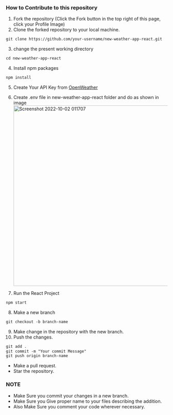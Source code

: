 ### How to Contribute to this repository

1. Fork the repository (Click the Fork button in the top right of this page, click your Profile Image)
2. Clone the forked repository to your local machine.

```markdown
git clone https://github.com/your-username/new-weather-app-react.git
```

3. change the present working directory

```markdown
cd new-weather-app-react
```

4. Install npm packages

```markdown
npm install
```

5. Create Your API Key from <a href= "https://openweathermap.org/">OpenWeather</a>
6. Create .env file in new-weather-app-react folder and do as shown in image
   <img width="563" alt="Screenshot 2022-10-02 011707" src="https://user-images.githubusercontent.com/78149368/193426007-c8d2e98d-6f33-4586-abc4-be883759e37d.png">

7. Run the React Project

```markdown
npm start
```

8. Make a new branch

```markdown
git checkout -b branch-name
```

9. Make change in the repository with the new branch.
10. Push the changes.

```markdown
git add .
git commit -m "Your commit Message"
git push origin branch-name
```

- Make a pull request.
- Star the repository.

### NOTE

- Make Sure you commit your changes in a new branch.
- Make Sure you Give proper name to your files describing the addition.
- Also Make Sure you comment your code wherever necessary.
